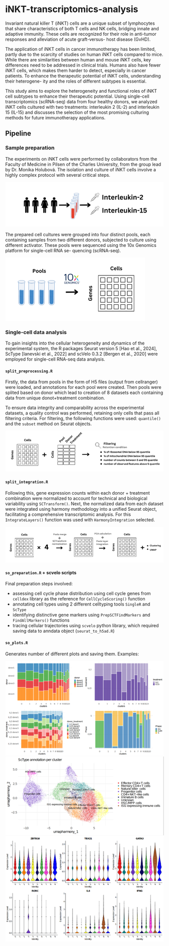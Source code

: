 # iNKT-transcriptomics-analysis

Invariant natural killer T (iNKT) cells are a unique subset of lymphocytes that share
characteristics of both T cells and NK cells, bridging innate and adaptive immunity. These
cells are recognized for their role in anti-tumor responses and alleviation of acute graft-versus-
host disease (GvHD).

The application of iNKT cells in cancer immunotherapy has been limited, partly due to
the scarcity of studies on human iNKT cells compared to mice. While there are similarities
between human and mouse iNKT cells, key differences need to be addressed in clinical trials.
Humans also have fewer iNKT cells, which makes them harder to detect, especially in cancer
patients. To enhance the therapeutic potential of iNKT cells, understanding their heterogene-
ity and the roles of different subtypes is essential.

This study aims to explore the heterogeneity and functional roles of iNKT cell subtypes to enhance their therapeutic potential. Using single-cell transcriptomics (scRNA-seq) data from four healthy donors, we analyzed iNKT cells cultured with two treatments: interleukin 2 (IL-2) and interleukin 15 (IL-15) and discusses the selection of the most promising culturing methods for future immunotherapy applications.

## Pipeline

### Sample preparation

The experiments on iNKT cells were performed by collaborators from the Faculty of Medicine
in Pilsen of the Charles University, from the group lead by Dr. Monika Holubová. The isolation
and culture of iNKT cells involve a highly complex protocol with several critical steps.

![sample preparation step 1](graphics/sample_prep1.png)

The prepared cell cultures were grouped into four distinct pools, each containing samples from
two different donors, subjected to culture using different activator. These pools were sequenced using the 10x Genomics platform for single-cell RNA se-
quencing (scRNA-seq).

 ![sample preparation step 2](graphics/sample_prep2.png)

### Single-cell data analysis

To gain insights into the cellular heterogeneity and dynamics of the experimental system, the
R packages Seurat version 5 [Hao et al., 2024], ScType [Ianevski et al., 2022] and scVelo 0.3.2
[Bergen et al., 2020] were employed for single-cell RNA-seq data analysis.

#### `split_preprocessing.R`

Firstly, the data from pools in the form of H5 files (output from cellranger) were loaded, and annotations for each pool were created. Then pools were splited based on donor which lead to creation of 8 datasets each containing data from unique donot+treatment combination.

To ensure data integrity and comparability across the experimental datasets, a quality control was performed, retaining only cells that pass all filtering criteria. For filtering, the following functions were used: `quantile()` and the `subset` method on Seurat objects.

![preprocess](graphics/preprocess.png)

#### `split_integration.R`

Following this, gene expression counts within each donor +  treatment combination were
normalized to account for technical and biological variability using `SCTransform()`. Next, the normalized data from each dataset were
integrated using harmony methodology into a unified Seurat object, facilitating a comprehensive transcriptomic analysis. For this `IntegrateLayers()` function was used with `HarmonyIntegration` selected.

![normalization + integration](graphics/norm.png)

#### `so_preparation.R` + scvelo scripts

Final preparation steps involved:

* assessing cell cycle phase distribution using cell cycle genes from `celldex` library as the reference for `CellCycleScoring()` function
* annotating cell types using 2 different celltyping tools `SingleR` and `ScType`
* identifying distinctive gene markers using `PrepSCTFindMarkers` and `FindAllMarkers()` functions
* tracing cellular trajectories using `scvelo` python library, which required saving data to anndata object (`seurat_to_h5ad.R`)

#### `so_plots.R`

Generates number of different plots and saving them. Examples:

<img src="graphics/composition.png" alt="celltype1" width="600"/>
<img src="graphics/cluster_annotation.png" alt="celltype2" width="600"/>
<img src="graphics/markers.png" alt="celltype2" width="600"/>
